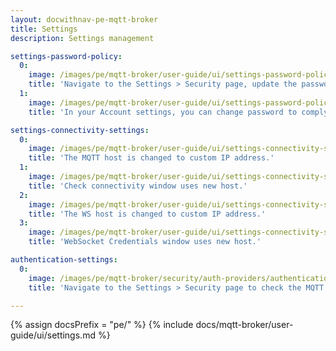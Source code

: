 ```yaml
---
layout: docwithnav-pe-mqtt-broker
title: Settings
description: Settings management

settings-password-policy:
  0:
    image: /images/pe/mqtt-broker/user-guide/ui/settings-password-policy-1.png
    title: 'Navigate to the Settings > Security page, update the password policy and click "Save" to apply changes.'
  1:
    image: /images/pe/mqtt-broker/user-guide/ui/settings-password-policy-2.png
    title: 'In your Account settings, you can change password to comply with the new password policy.'

settings-connectivity-settings:
  0:
    image: /images/pe/mqtt-broker/user-guide/ui/settings-connectivity-settings-1.png
    title: 'The MQTT host is changed to custom IP address.'
  1:
    image: /images/pe/mqtt-broker/user-guide/ui/settings-connectivity-settings-2.png
    title: 'Check connectivity window uses new host.'
  2:
    image: /images/pe/mqtt-broker/user-guide/ui/settings-connectivity-settings-3.png
    title: 'The WS host is changed to custom IP address.'
  3:
    image: /images/pe/mqtt-broker/user-guide/ui/settings-connectivity-settings-4.png
    title: 'WebSocket Credentials window uses new host.'

authentication-settings:
  0:
    image: /images/pe/mqtt-broker/security/auth-providers/authentication-settings.png
    title: 'Navigate to the Settings > Security page to check the MQTT Authentication Settings.'

---
```


{% assign docsPrefix = "pe/" %}
{% include docs/mqtt-broker/user-guide/ui/settings.md %}
